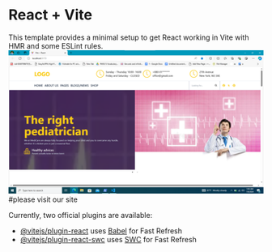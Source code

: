 # React + Vite

This template provides a minimal setup to get React working in Vite with HMR and some ESLint rules.
<img src="./readmeImg/Screenshot 2024-07-06 010411.png">
#please visit our site 

Currently, two official plugins are available:

- [@vitejs/plugin-react](https://github.com/vitejs/vite-plugin-react/blob/main/packages/plugin-react/README.md) uses [Babel](https://babeljs.io/) for Fast Refresh
- [@vitejs/plugin-react-swc](https://github.com/vitejs/vite-plugin-react-swc) uses [SWC](https://swc.rs/) for Fast Refresh
